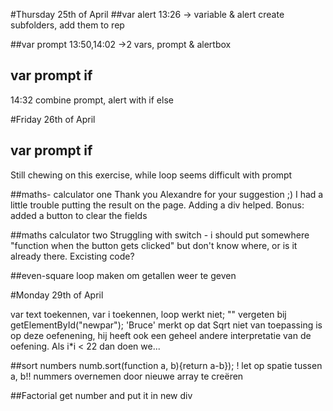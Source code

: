 #Thursday 25th of April
##var alert
13:26 -> variable & alert
create subfolders, add them to rep

##var prompt
13:50,14:02 ->2 vars, prompt & alertbox

## var prompt if
14:32 combine prompt, alert with if else

#Friday 26th of April
## var prompt if
Still chewing on this exercise, while loop seems difficult with prompt

##maths- calculator one
Thank you Alexandre for your suggestion ;) I had a little trouble putting the result on the page.
Adding a div helped.
Bonus: added a button to clear the fields

##maths calculator two 
Struggling with switch - i should put somewhere "function when the button gets clicked" but don't know where, or is it already there. Excisting code?

##even-square
loop maken om getallen weer te geven

#Monday 29th of April

var text toekennen, var i toekennen, loop werkt niet;
"" vergeten bij getElementById("newpar");
'Bruce' merkt op dat Sqrt niet van toepassing is op deze oefenening, hij heeft ook een geheel andere interpretatie van de oefening. 
Als i*i < 22 dan doen we...

##sort numbers
numb.sort(function a, b){return a-b}); ! let op spatie tussen a, b!!
nummers overnemen door nieuwe array te creëren

##Factorial
get number and put it in new div
